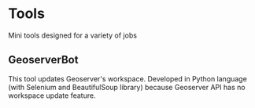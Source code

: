 # Tools
Mini tools designed for a variety of jobs

## GeoserverBot
This tool updates Geoserver's workspace. Developed in Python language (with Selenium and BeautifulSoup library) because Geoserver API has no workspace update feature.